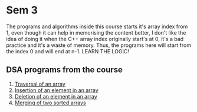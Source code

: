 # Sem 3

The programs and algorithms inside this course starts it's array index from 1, even though it can help in memorising the content better, I don't like the idea of doing it when the C++ array index originally start's at 0, it's a bad practice and it's a waste of memory. Thus, the programs here will start from the index 0 and will end at n-1. LEARN THE LOGIC!

## DSA programs from the course
1. [Traversal of an array](./traversal.cpp)
2. [Insertion of an element in an array](./insertion.cpp)
3. [Deletion of an element in an array](./deletion.cpp)
4. [Merging of two sorted arrays](./mergingSortedArrays.cpp)